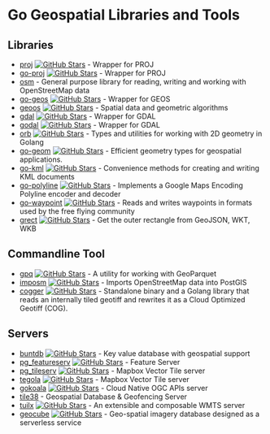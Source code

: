 # Go Geospatial Libraries and Tools

## Libraries

- [proj](https://github.com/go-spatial/proj) [![GitHub Stars](https://img.shields.io/github/stars/go-spatial/proj)](https://github.com/go-spatial/proj) - Wrapper for PROJ
- [go-proj](https://github.com/twpayne/go-proj) [![GitHub Stars](https://img.shields.io/github/stars/twpayne/go-proj)](https://github.com/twpayne/go-proj) - Wrapper for PROJ
- [osm](https://github.com/paulmach/osm) - General purpose library for reading, writing and working with OpenStreetMap data
- [go-geos](https://github.com/twpayne/go-geos) [![GitHub Stars](https://img.shields.io/github/stars/twpayne/go-geos)](https://github.com/twpayne/go-geos) - Wrapper for GEOS
- [geoos](https://github.com/spatial-go/geoos) [![GitHub Stars](https://img.shields.io/github/stars/spatial-go/geoos)](https://github.com/spatial-go/geoos) - Spatial data and geometric algorithms
- [gdal](https://github.com/lukeroth/gdal) [![GitHub Stars](https://img.shields.io/github/stars/lukeroth/gdal)](https://github.com/lukeroth/gdal) - Wrapper for GDAL
- [godal](https://github.com/airbusgeo/godal) [![GitHub Stars](https://img.shields.io/github/stars/airbusgeo/godal)](https://github.com/airbusgeo/godal) - Wrapper for GDAL
- [orb](https://github.com/paulmach/orb) [![GitHub Stars](https://img.shields.io/github/stars/paulmach/orb)](https://github.com/paulmach/orb) - Types and utilities for working with 2D geometry in Golang
- [go-geom](https://github.com/twpayne/go-geom) [![GitHub Stars](https://img.shields.io/github/stars/twpayne/go-geom)](https://github.com/twpayne/go-geom) - Efficient geometry types for geospatial applications.
- [go-kml](https://github.com/twpayne/go-kml) [![GitHub Stars](https://img.shields.io/github/stars/twpayne/go-kml)](https://github.com/twpayne/go-kml) - Convenience methods for creating and writing KML documents
- [go-polyline](https://github.com/twpayne/go-polyline) [![GitHub Stars](https://img.shields.io/github/stars/twpayne/go-polyline)](https://github.com/twpayne/go-polyline) - Implements a Google Maps Encoding Polyline encoder and decoder
- [go-waypoint](https://github.com/twpayne/go-waypoint) [![GitHub Stars](https://img.shields.io/github/stars/twpayne/go-waypoint)](https://github.com/twpayne/go-waypoint) - Reads and writes waypoints in formats used by the free flying community
- [grect](https://github.com/tidwall/grect) [![GitHub Stars](https://img.shields.io/github/stars/tidwall/grect)](https://github.com/tidwall/grect) - Get the outer rectangle from GeoJSON, WKT, WKB

## Commandline Tool

- [gpq](https://github.com/planetlabs/gpq) [![GitHub Stars](https://img.shields.io/github/stars/planetlabs/gpq)](https://github.com/planetlabs/gpq) - A utility for working with GeoParquet
- [imposm](https://github.com/omniscale/imposm3) [![GitHub Stars](https://img.shields.io/github/stars/omniscale/imposm3)](https://github.com/omniscale/imposm3) - Imports OpenStreetMap data into PostGIS
- [cogger](https://github.com/airbusgeo/cogger) [![GitHub Stars](https://img.shields.io/github/stars/airbusgeo/cogger)](https://github.com/airbusgeo/cogger) - Standalone binary and a Golang library that reads an internally tiled geotiff and rewrites it as a Cloud Optimized Geotiff (COG).

## Servers

- [buntdb](https://github.com/tidwall/buntdb) [![GitHub Stars](https://img.shields.io/github/stars/tidwall/buntdb)](https://github.com/tidwall/buntdb) - Key value database with geospatial support
- [pg_featureserv](https://github.com/CrunchyData/pg_featureserv) [![GitHub Stars](https://img.shields.io/github/stars/CrunchyData/pg_featureserv)](https://github.com/CrunchyData/pg_featureserv) - Feature Server
- [pg_tileserv](https://github.com/CrunchyData/pg_tileserv) [![GitHub Stars](https://img.shields.io/github/stars/CrunchyData/pg_tileserv)](https://github.com/CrunchyData/pg_tileserv) - Mapbox Vector Tile server
- [tegola](https://github.com/go-spatial/tegola) [![GitHub Stars](https://img.shields.io/github/stars/go-spatial/tegola)](https://github.com/go-spatial/tegola) - Mapbox Vector Tile server
- [gokoala](https://github.com/PDOK/gokoala) [![GitHub Stars](https://img.shields.io/github/stars/PDOK/gokoala)](https://github.com/PDOK/gokoala) - Cloud Native OGC APIs server
- [tile38](https://tile38.com/) - Geospatial Database & Geofencing Server
- [tuilx](https://github.com/chavacava/tuilx) [![GitHub Stars](https://img.shields.io/github/stars/chavacava/tuilx)](https://github.com/chavacava/tuilx) - An extensible and composable WMTS server
- [geocube](https://github.com/airbusgeo/geocube) [![GitHub Stars](https://img.shields.io/github/stars/airbusgeo/geocube)](https://github.com/airbusgeo/geocube) - Geo-spatial imagery database designed as a serverless service

